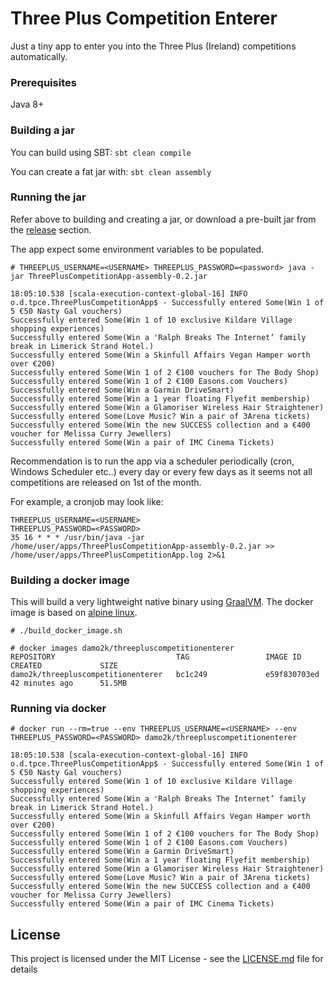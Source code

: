 # Three Plus Competition Enterer

Just a tiny app to enter you into the Three Plus (Ireland) competitions automatically.

### Prerequisites

Java 8+

### Building a jar
You can build using SBT:
`sbt clean compile`

You can create a fat jar with:
`sbt clean assembly`

### Running the jar

Refer above to building and creating a jar, or download a pre-built jar from the [release][f76d66c9] section.

  [f76d66c9]: https://github.com/DamienOReilly/three-plus-competition-enterer/releases "Releases"

The app expect some environment variables to be populated.

```
# THREEPLUS_USERNAME=<USERNAME> THREEPLUS_PASSWORD=<password> java -jar ThreePlusCompetitionApp-assembly-0.2.jar

18:05:10.538 [scala-execution-context-global-16] INFO  o.d.tpce.ThreePlusCompetitionApp$ - Successfully entered Some(Win 1 of 5 €50 Nasty Gal vouchers)
Successfully entered Some(Win 1 of 10 exclusive Kildare Village shopping experiences)
Successfully entered Some(Win a 'Ralph Breaks The Internet’ family break in Limerick Strand Hotel.)
Successfully entered Some(Win a Skinfull Affairs Vegan Hamper worth over €200)
Successfully entered Some(Win 1 of 2 €100 vouchers for The Body Shop)
Successfully entered Some(Win 1 of 2 €100 Easons.com Vouchers)
Successfully entered Some(Win a Garmin DriveSmart)
Successfully entered Some(Win a 1 year floating Flyefit membership)
Successfully entered Some(Win a Glamoriser Wireless Hair Straightener)
Successfully entered Some(Love Music? Win a pair of 3Arena tickets)
Successfully entered Some(Win the new SUCCESS collection and a €400 voucher for Melissa Curry Jewellers)
Successfully entered Some(Win a pair of IMC Cinema Tickets)
```

Recommendation is to run the app via a scheduler periodically (cron, Windows Scheduler etc..) every day or every few days as it seems not all competitions are released on 1st of the month.

For example, a cronjob may look like:
```
THREEPLUS_USERNAME=<USERNAME>
THREEPLUS_PASSWORD=<PASSWORD>
35 16 * * * /usr/bin/java -jar /home/user/apps/ThreePlusCompetitionApp-assembly-0.2.jar >> /home/user/apps/ThreePlusCompetitionApp.log 2>&1
```

### Building a docker image
This will build a very lightweight native binary using [GraalVM](https://www.graalvm.org/). The docker image is based on [alpine linux](https://hub.docker.com/r/jeanblanchard/alpine-glibc/).
```
# ./build_docker_image.sh
```

```
# docker images damo2k/threepluscompetitionenterer
REPOSITORY                           TAG                 IMAGE ID            CREATED             SIZE
damo2k/threepluscompetitionenterer   bc1c249             e59f830703ed        42 minutes ago      51.5MB
```

### Running via docker
```
# docker run --rm=true --env THREEPLUS_USERNAME=<USERNAME> --env THREEPLUS_PASSWORD=<PASSWORD> damo2k/threepluscompetitionenterer

18:05:10.538 [scala-execution-context-global-16] INFO  o.d.tpce.ThreePlusCompetitionApp$ - Successfully entered Some(Win 1 of 5 €50 Nasty Gal vouchers)
Successfully entered Some(Win 1 of 10 exclusive Kildare Village shopping experiences)
Successfully entered Some(Win a 'Ralph Breaks The Internet’ family break in Limerick Strand Hotel.)
Successfully entered Some(Win a Skinfull Affairs Vegan Hamper worth over €200)
Successfully entered Some(Win 1 of 2 €100 vouchers for The Body Shop)
Successfully entered Some(Win 1 of 2 €100 Easons.com Vouchers)
Successfully entered Some(Win a Garmin DriveSmart)
Successfully entered Some(Win a 1 year floating Flyefit membership)
Successfully entered Some(Win a Glamoriser Wireless Hair Straightener)
Successfully entered Some(Love Music? Win a pair of 3Arena tickets)
Successfully entered Some(Win the new SUCCESS collection and a €400 voucher for Melissa Curry Jewellers)
Successfully entered Some(Win a pair of IMC Cinema Tickets)
```

## License

This project is licensed under the MIT License - see the [LICENSE.md](LICENSE.md) file for details
